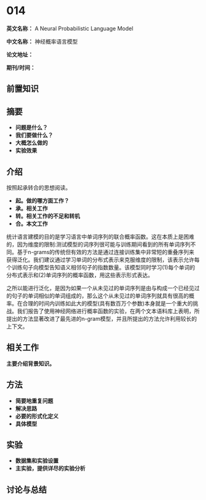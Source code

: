 # 014

**英文名称：** A Neural Probabilistic Language Model

**中文名称：** 神经概率语言模型

**论文地址：** 

**期刊/时间：** 

## 前置知识

## 摘要

- **问题是什么？**
- **我们要做什么？**
- **大概怎么做的**
- **实验效果**



## 介绍

按照起承转合的思想阅读。
- **起。做的哪方面工作？**
- **承。相关工作**
- **转。相关工作的不足和转机**
- **合。本文工作**

统计语言建模的目的是学习语言中单词序列的联合概率函数。这在本质上是困难的，因为维度的限制:测试模型的词序列很可能与训练期间看到的所有单词序列不同。基于n-grams的传统但有效的方法是通过连接训练集中非常短的重叠序列来获得泛化。我们建议通过学习单词的分布式表示来克服维度的限制，该表示允许每个训练句子向模型告知语义相邻句子的指数数量。该模型同时学习(1)每个单词的分布式表示和(2)单词序列的概率函数，用这些表示形式表达。

之所以能进行泛化，是因为如果一个从未见过的单词序列是由与构成一个已经见过的句子的单词相似的单词组成的，那么这个从未见过的单词序列就具有很高的概率。在合理的时间内训练如此大的模型(具有数百万个参数)本身就是一个重大的挑战。我们报告了使用神经网络进行概率函数的实验，在两个文本语料库上表明，所提出的方法显著改进了最先进的n-gram模型，并且所提出的方法允许利用较长的上下文。


## 相关工作

**主要介绍背景知识。**

## 方法

- **简要地重复问题**
- **解决思路**
- **必要的形式化定义**
- **具体模型**



## 实验

- **数据集和实验设置**
- **主实验，提供详尽的实验分析**


## 讨论与总结




